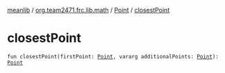 [meanlib](../../index.md) / [org.team2471.frc.lib.math](../index.md) / [Point](index.md) / [closestPoint](./closest-point.md)

# closestPoint

`fun closestPoint(firstPoint: `[`Point`](index.md)`, vararg additionalPoints: `[`Point`](index.md)`): `[`Point`](index.md)